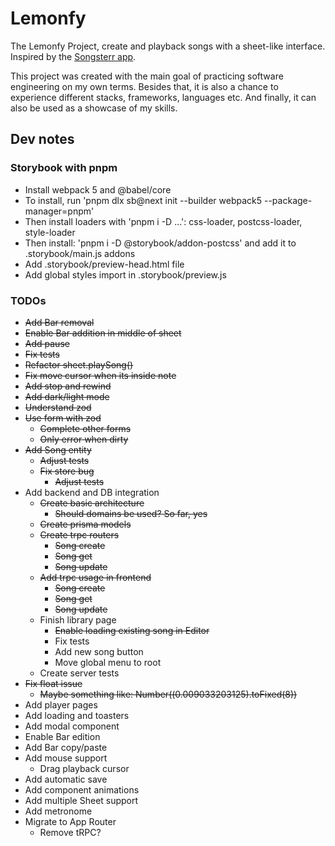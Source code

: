 # Lemonfy

The Lemonfy Project, create and playback songs with a sheet-like interface.
Inspired by the [Songsterr app](https://www.songsterr.com/).

This project was created with the main goal of practicing software engineering on my own terms.
Besides that, it is also a chance to experience different stacks, frameworks, languages etc.
And finally, it can also be used as a showcase of my skills.

## Dev notes

### Storybook with pnpm

- Install webpack 5 and @babel/core
- To install, run 'pnpm dlx sb@next init --builder webpack5 --package-manager=pnpm'
- Then install loaders with 'pnpm i -D ...': css-loader, postcss-loader, style-loader
- Then install: 'pnpm i -D @storybook/addon-postcss' and add it to .storybook/main.js addons
- Add .storybook/preview-head.html file
- Add global styles import in .storybook/preview.js

### TODOs

- <s>Add Bar removal</s>
- <s>Enable Bar addition in middle of sheet</s>
- <s>Add pause</s>
- <s>Fix tests</s>
- <s>Refactor sheet.playSong()</s>
- <s>Fix move cursor when its inside note</s>
- <s>Add stop and rewind</s>
- <s>Add dark/light mode</s>
- <s>Understand zod</s>
- <s>Use form with zod</s>
  - <s>Complete other forms</s>
  - <s>Only error when dirty</s>
- <s>Add Song entity</s>
  - <s>Adjust tests</s>
  - <s>Fix store bug</s>
    - <s>Adjust tests</s>
- Add backend and DB integration
  - <s>Create basic architecture</s>
    - <s>Should domains be used? So far, yes</s>
  - <s>Create prisma models</s>
  - <s>Create trpc routers</s>
    - <s>Song create</s>
    - <s>Song get</s>
    - <s>Song update</s>
  - <s>Add trpc usage in frontend</s>
    - <s>Song create</s>
    - <s>Song get</s>
    - <s>Song update</s>
  - Finish library page
    - <s>Enable loading existing song in Editor</s>
    - Fix tests
    - Add new song button
    - Move global menu to root
  - Create server tests
- <s>Fix float issue</s>
  - <s>Maybe something like: Number((0.009033203125).toFixed(8))</s>
- Add player pages
- Add loading and toasters
- Add modal component
- Enable Bar edition
- Add Bar copy/paste
- Add mouse support
  - Drag playback cursor
- Add automatic save
- Add component animations
- Add multiple Sheet support
- Add metronome
- Migrate to App Router
  - Remove tRPC?
